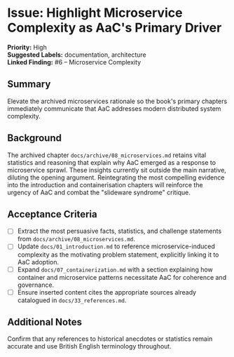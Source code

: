 # Issue: Highlight Microservice Complexity as AaC's Primary Driver

**Priority:** High  
**Suggested Labels:** documentation, architecture  
**Linked Finding:** #6 – Microservice Complexity

## Summary
Elevate the archived microservices rationale so the book's primary chapters immediately communicate that AaC addresses modern distributed system complexity.

## Background
The archived chapter `docs/archive/08_microservices.md` retains vital statistics and reasoning that explain why AaC emerged as a response to microservice sprawl. These insights currently sit outside the main narrative, diluting the opening argument. Reintegrating the most compelling evidence into the introduction and containerisation chapters will reinforce the urgency of AaC and combat the "slideware syndrome" critique.

## Acceptance Criteria
- [ ] Extract the most persuasive facts, statistics, and challenge statements from `docs/archive/08_microservices.md`.
- [ ] Update `docs/01_introduction.md` to reference microservice-induced complexity as the motivating problem statement, explicitly linking it to AaC adoption.
- [ ] Expand `docs/07_containerization.md` with a section explaining how container and microservice patterns necessitate AaC for coherence and governance.
- [ ] Ensure inserted content cites the appropriate sources already catalogued in `docs/33_references.md`.

## Additional Notes
Confirm that any references to historical anecdotes or statistics remain accurate and use British English terminology throughout.
